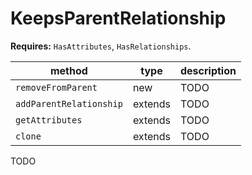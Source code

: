 # KeepsParentRelationship

**Requires:** `HasAttributes`, `HasRelationships`.

| method | type | description |
| - | - | - |
| `removeFromParent` | new | TODO |
| `addParentRelationship` | extends | TODO |
| `getAttributes` | extends | TODO |
| `clone` | extends | TODO |

TODO